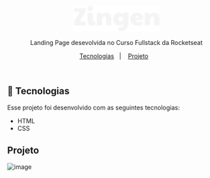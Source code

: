 <p align="center">
  <img alt="Logo da Zingen" src=".github/logo.png" width="200px" />
</p>

<p align="center">
  Landing Page desevolvida no Curso Fullstack da Rocketseat
</p>

<p align="center">
  <a href="#-tecnologias">Tecnologias</a>&nbsp;&nbsp;&nbsp;|&nbsp;&nbsp;&nbsp;
  <a href="#-projeto">Projeto</a>&nbsp;&nbsp;&nbsp;
</p>

<br>

## 🚀 Tecnologias

Esse projeto foi desenvolvido com as seguintes tecnologias:

- HTML
- CSS

## Projeto
  ![image](https://github.com/user-attachments/assets/3487334a-170d-47d9-8013-052fcc122458)


